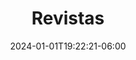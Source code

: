 ---
weight: 200
title: "Revistas"
description: ""
icon: "article"
date: "2024-01-01T19:22:21-06:00"
lastmod: "2024-01-01T19:22:21-06:00"
draft: true
toc: true
---